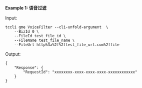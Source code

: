 **Example 1: 语音过滤**



Input: 

```
tccli gme VoiceFilter --cli-unfold-argument  \
    --BizId 0 \
    --FileId test_file_id \
    --FileName test_file_name \
    --FileUrl http%3a%2f%2ftest_file_url.com%2ffile
```

Output: 
```
{
    "Response": {
        "RequestId": "xxxxxxxx-xxxx-xxxx-xxxx-xxxxxxxxxxxx"
    }
}
```

